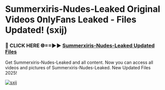 # Summerxiris-Nudes-Leaked Original Videos 0nlyFans Leaked - Files Updated! (sxij)

<h3>🔴 CLICK HERE 🌐==►► <a href="https://tinyurl.com/52m3yx9h" rel="nofollow">Summerxiris-Nudes-Leaked Updated Files</a></h3>

Get Summerxiris-Nudes-Leaked and all content. Now you can access all videos and pictures of Summerxiris-Nudes-Leaked. New Updated Files 2025!

[![sxij](https://i.imgur.com/TnHtlc8.gif)](https://tinyurl.com/52m3yx9h)
